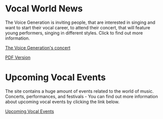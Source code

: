 <h1>Vocal World News</h1>
The Voice Generation is inviting people, that are interested in singing and want to start their vocal career, to attend their concert, that will feature young performers, singing in different styles. Click to find out more information.

<p><a href="/Basic Web Design/image assignement.html" target="_self">The Voice Generation's concert</a><p/>
<p><a href="/Basic Web Design/documents/aryanasotty.pdf" target="_blank">PDF Version</a></p>   
<h1>Upcoming Vocal Events</h1> 
  The site contains a huge amount of events related to the world of music. Concerts, performances, and festivals - You can find out more information about upcoming vocal events by clicking the link below.
  
  <p><a href="https://www.songkick.com" target="_blank">Upcoming Vocal Events</a></p>
